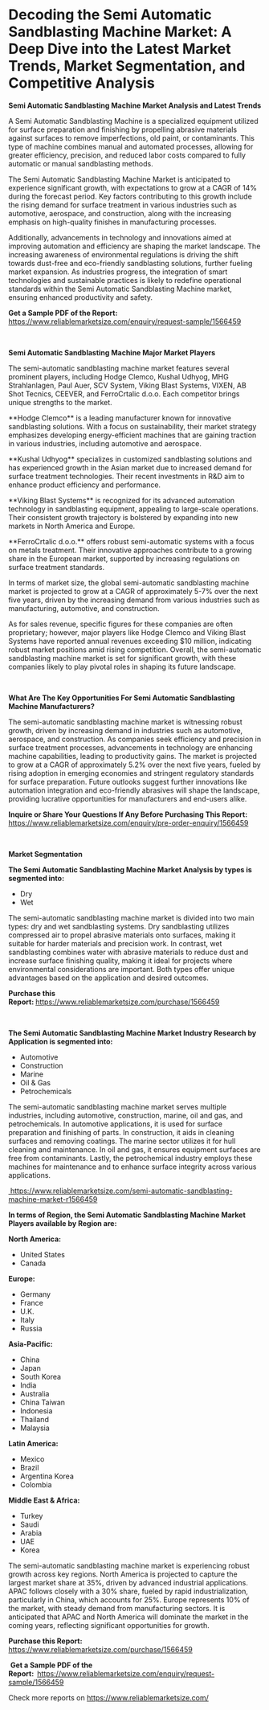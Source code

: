 <p><h1>Decoding the Semi Automatic Sandblasting Machine Market: A Deep Dive into the Latest Market Trends, Market Segmentation, and Competitive Analysis</h1></p><p><strong>Semi Automatic Sandblasting Machine Market Analysis and Latest Trends</strong></p>
<p><p>A Semi Automatic Sandblasting Machine is a specialized equipment utilized for surface preparation and finishing by propelling abrasive materials against surfaces to remove imperfections, old paint, or contaminants. This type of machine combines manual and automated processes, allowing for greater efficiency, precision, and reduced labor costs compared to fully automatic or manual sandblasting methods. </p><p>The Semi Automatic Sandblasting Machine Market is anticipated to experience significant growth, with expectations to grow at a CAGR of 14% during the forecast period. Key factors contributing to this growth include the rising demand for surface treatment in various industries such as automotive, aerospace, and construction, along with the increasing emphasis on high-quality finishes in manufacturing processes. </p><p>Additionally, advancements in technology and innovations aimed at improving automation and efficiency are shaping the market landscape. The increasing awareness of environmental regulations is driving the shift towards dust-free and eco-friendly sandblasting solutions, further fueling market expansion. As industries progress, the integration of smart technologies and sustainable practices is likely to redefine operational standards within the Semi Automatic Sandblasting Machine market, ensuring enhanced productivity and safety.</p></p>
<p><strong>Get a Sample PDF of the Report:&nbsp;</strong> <a href="https://www.reliablemarketsize.com/enquiry/request-sample/1566459?utm_campaign=3382&utm_medium=2&utm_source=Github&utm_content=ia&utm_term=22032025&utm_id=semi-automatic-sandblasting-machine">https://www.reliablemarketsize.com/enquiry/request-sample/1566459</a></p>
<p>&nbsp;</p>
<p><strong>Semi Automatic Sandblasting Machine Major Market Players</strong></p>
<p><p>The semi-automatic sandblasting machine market features several prominent players, including Hodge Clemco, Kushal Udhyog, MHG Strahlanlagen, Paul Auer, SCV System, Viking Blast Systems, VIXEN, AB Shot Tecnics, CEEVER, and FerroCrtalic d.o.o. Each competitor brings unique strengths to the market.</p><p>**Hodge Clemco** is a leading manufacturer known for innovative sandblasting solutions. With a focus on sustainability, their market strategy emphasizes developing energy-efficient machines that are gaining traction in various industries, including automotive and aerospace.</p><p>**Kushal Udhyog** specializes in customized sandblasting solutions and has experienced growth in the Asian market due to increased demand for surface treatment technologies. Their recent investments in R&D aim to enhance product efficiency and performance.</p><p>**Viking Blast Systems** is recognized for its advanced automation technology in sandblasting equipment, appealing to large-scale operations. Their consistent growth trajectory is bolstered by expanding into new markets in North America and Europe.</p><p>**FerroCrtalic d.o.o.** offers robust semi-automatic systems with a focus on metals treatment. Their innovative approaches contribute to a growing share in the European market, supported by increasing regulations on surface treatment standards.</p><p>In terms of market size, the global semi-automatic sandblasting machine market is projected to grow at a CAGR of approximately 5-7% over the next five years, driven by the increasing demand from various industries such as manufacturing, automotive, and construction.</p><p>As for sales revenue, specific figures for these companies are often proprietary; however, major players like Hodge Clemco and Viking Blast Systems have reported annual revenues exceeding $10 million, indicating robust market positions amid rising competition. Overall, the semi-automatic sandblasting machine market is set for significant growth, with these companies likely to play pivotal roles in shaping its future landscape.</p></p>
<p>&nbsp;</p>
<p><strong>What Are The Key Opportunities For Semi Automatic Sandblasting Machine Manufacturers?</strong></p>
<p><p>The semi-automatic sandblasting machine market is witnessing robust growth, driven by increasing demand in industries such as automotive, aerospace, and construction. As companies seek efficiency and precision in surface treatment processes, advancements in technology are enhancing machine capabilities, leading to productivity gains. The market is projected to grow at a CAGR of approximately 5.2% over the next five years, fueled by rising adoption in emerging economies and stringent regulatory standards for surface preparation. Future outlooks suggest further innovations like automation integration and eco-friendly abrasives will shape the landscape, providing lucrative opportunities for manufacturers and end-users alike.</p></p>
<p><strong>Inquire or Share Your Questions If Any Before Purchasing This Report:</strong> <a href="https://www.reliablemarketsize.com/enquiry/pre-order-enquiry/1566459?utm_campaign=3382&utm_medium=2&utm_source=Github&utm_content=ia&utm_term=22032025&utm_id=semi-automatic-sandblasting-machine">https://www.reliablemarketsize.com/enquiry/pre-order-enquiry/1566459</a></p>
<p>&nbsp;</p>
<p><strong>Market Segmentation</strong></p>
<p><strong>The Semi Automatic Sandblasting Machine Market Analysis by types is segmented into:</strong></p>
<p><ul><li>Dry</li><li>Wet</li></ul></p>
<p><p>The semi-automatic sandblasting machine market is divided into two main types: dry and wet sandblasting systems. Dry sandblasting utilizes compressed air to propel abrasive materials onto surfaces, making it suitable for harder materials and precision work. In contrast, wet sandblasting combines water with abrasive materials to reduce dust and increase surface finishing quality, making it ideal for projects where environmental considerations are important. Both types offer unique advantages based on the application and desired outcomes.</p></p>
<p><strong>Purchase this Report:&nbsp;</strong><a href="https://www.reliablemarketsize.com/purchase/1566459?utm_campaign=3382&utm_medium=2&utm_source=Github&utm_content=ia&utm_term=22032025&utm_id=semi-automatic-sandblasting-machine">https://www.reliablemarketsize.com/purchase/1566459</a></p>
<p>&nbsp;</p>
<p><strong>The Semi Automatic Sandblasting Machine Market Industry Research by Application is segmented into:</strong></p>
<p><ul><li>Automotive</li><li>Construction</li><li>Marine</li><li>Oil & Gas</li><li>Petrochemicals</li></ul></p>
<p><p>The semi-automatic sandblasting machine market serves multiple industries, including automotive, construction, marine, oil and gas, and petrochemicals. In automotive applications, it is used for surface preparation and finishing of parts. In construction, it aids in cleaning surfaces and removing coatings. The marine sector utilizes it for hull cleaning and maintenance. In oil and gas, it ensures equipment surfaces are free from contaminants. Lastly, the petrochemical industry employs these machines for maintenance and to enhance surface integrity across various applications.</p></p>
<p><a href="https://www.reliablemarketsize.com/semi-automatic-sandblasting-machine-market-r1566459?utm_campaign=3382&utm_medium=2&utm_source=Github&utm_content=ia&utm_term=22032025&utm_id=semi-automatic-sandblasting-machine">&nbsp;https://www.reliablemarketsize.com/semi-automatic-sandblasting-machine-market-r1566459</a></p>
<p><strong>In terms of Region, the Semi Automatic Sandblasting Machine Market Players available by Region are:</strong></p>
<p>
    <p> <strong> North America: </strong>
        <ul>
            <li>United States</li>
            <li>Canada</li>
        </ul>
        </p> 
    <p> <strong> Europe: </strong>
        <ul>
            <li>Germany</li>
            <li>France</li>
            <li>U.K.</li>
            <li>Italy</li>
            <li>Russia</li>
        </ul>
        </p> 
    <p> <strong> Asia-Pacific: </strong>
        <ul>
            <li>China</li>
            <li>Japan</li>
            <li>South Korea</li>
            <li>India</li>
            <li>Australia</li>
            <li>China Taiwan</li>
            <li>Indonesia</li>
            <li>Thailand</li>
            <li>Malaysia</li>
        </ul>
        </p> 
    <p> <strong> Latin America: </strong>
        <ul>
            <li>Mexico</li>
            <li>Brazil</li>
            <li>Argentina Korea</li>
            <li>Colombia</li>
        </ul>
        </p> 
    <p> <strong> Middle East & Africa: </strong>
        <ul>
            <li>Turkey</li>
            <li>Saudi</li>
            <li>Arabia</li>
            <li>UAE</li>
            <li>Korea</li>
        </ul>
    </p>
    </p>
<p><p>The semi-automatic sandblasting machine market is experiencing robust growth across key regions. North America is projected to capture the largest market share at 35%, driven by advanced industrial applications. APAC follows closely with a 30% share, fueled by rapid industrialization, particularly in China, which accounts for 25%. Europe represents 10% of the market, with steady demand from manufacturing sectors. It is anticipated that APAC and North America will dominate the market in the coming years, reflecting significant opportunities for growth.</p></p>
<p><strong>Purchase this Report: </strong><a href="https://www.reliablemarketsize.com/purchase/1566459?utm_campaign=3382&utm_medium=2&utm_source=Github&utm_content=ia&utm_term=22032025&utm_id=semi-automatic-sandblasting-machine">https://www.reliablemarketsize.com/purchase/1566459</a></p>
<p>&nbsp;<strong>Get a Sample PDF of the Report:&nbsp;&nbsp;</strong><a href="https://www.reliablemarketsize.com/enquiry/request-sample/1566459?utm_campaign=3382&utm_medium=2&utm_source=Github&utm_content=ia&utm_term=22032025&utm_id=semi-automatic-sandblasting-machine">https://www.reliablemarketsize.com/enquiry/request-sample/1566459</a></p>
<p><strong></strong></p>
<p>Check more reports on <a href="https://www.reliablemarketsize.com/?utm_campaign=3382&utm_medium=2&utm_source=Github&utm_content=ia&utm_term=22032025&utm_id=semi-automatic-sandblasting-machine">https://www.reliablemarketsize.com/</a></p>
